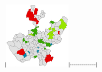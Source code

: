
|<a href="https://aish-venkat.github.io/gis/jalisco/"><img src="/gis/jalisco-01.jpg" width="200" height="200"></a>|-------------|
